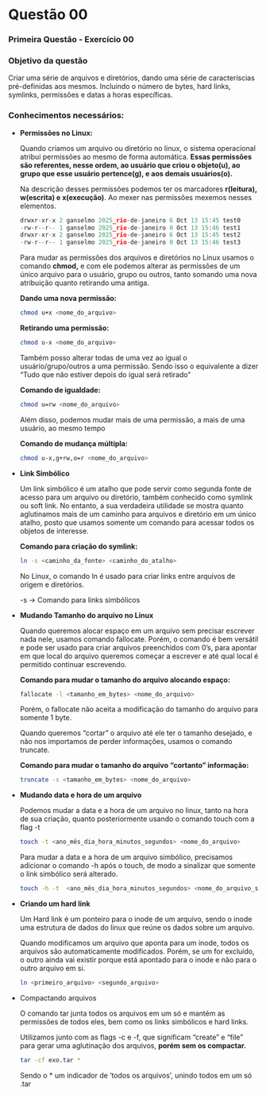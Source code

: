 # Questão 00

### Primeira Questão - Exercício 00

### **Objetivo da questão**

Criar uma série de arquivos e diretórios, dando uma série de caracteríscias pré-definidas aos mesmos. Incluindo o número de bytes, hard links, symlinks, permissões e datas a horas específicas.

### Conhecimentos necessários:

- **Permissões no Linux:**
    
    Quando criamos um arquivo ou diretório no linux, o sistema operacional atribui permissões ao mesmo de forma automática. **Essas permissões são referentes, nesse ordem, ao usuário que criou o objeto(u), ao grupo que esse usuário pertence(g), e aos demais usuários(o).** 
    
    Na descrição desses permissões podemos ter os marcadores **r(leitura), w(escrita) e x(execução)**. Ao mexer nas permissões mexemos nesses elementos. 
    
    ```jsx
    drwxr-xr-x 2 ganselmo 2025_rio-de-janeiro 6 Oct 13 15:45 test0
    -rw-r--r-- 1 ganselmo 2025_rio-de-janeiro 0 Oct 13 15:46 test1
    drwxr-xr-x 2 ganselmo 2025_rio-de-janeiro 6 Oct 13 15:45 test2
    -rw-r--r-- 1 ganselmo 2025_rio-de-janeiro 0 Oct 13 15:46 test3
    ```
    
    Para mudar as permissões dos arquivos e diretórios no Linux usamos o comando **chmod,** e com ele podemos alterar as permissões de um único arquivo para o usuário, grupo ou outros, tanto somando uma nova atribuição quanto retirando uma antiga.
    
    **Dando uma nova permissão:**
    
    ```bash
    chmod u+x <nome_do_arquivo>
    ```
    
    **Retirando uma permissão:**
    
    ```bash
    chmod u-x <nome_do_arquivo>
    ```
    
    Também posso alterar todas de uma vez ao igual o usuário/grupo/outros a uma permissão. Sendo isso o equivalente a dizer “Tudo que não estiver depois do igual será retirado”
    
    **Comando de igualdade:**
    
    ```bash
    chmod u=rw <nome_do_arquivo>
    ```
    
    Além disso, podemos mudar mais de uma permissão, a mais de uma usuário, ao mesmo tempo
    
    **Comando de mudança múltipla:**
    
    ```bash
    chmod u-x,g+rw,o=r <nome_do_arquivo>
    ```
    
- **Link Simbólico**
    
    Um link simbólico é um atalho que pode servir como segunda fonte de acesso para um arquivo ou diretório, também conhecido como symlink ou soft link. No entanto, a sua verdadeira utilidade se mostra quanto aglutinamos mais de um caminho para arquivos e diretório em um único atalho, posto que usamos somente um comando para acessar todos os objetos de interesse.
    
    **Comando para criação do symlink:**
    
    ```bash
    ln -s <caminho_da_fonte> <caminho_do_atalho>
    ```
    
    No Linux, o comando ln é usado para criar links entre arquivos de origem e diretórios. 
    
    -s → Comando para links simbólicos
    
- **Mudando Tamanho do arquivo no Linux**
    
    Quando queremos alocar espaço em um arquivo sem precisar escrever nada nele, usamos comando fallocate. Porém, o comando é bem versátil e pode ser usado para criar arquivos preenchidos com 0’s, para apontar em que local do arquivo queremos começar a escrever e até qual local é permitido continuar escrevendo.
    
    **Comando para mudar o tamanho do arquivo alocando espaço:**
    
    ```bash
    fallocate -l <tamanho_em_bytes> <nome_do_arquivo>
    ```
    
    Porém, o fallocate não aceita a modificação do tamanho do arquivo para somente 1 byte. 
    
    Quando queremos “cortar” o arquivo até ele ter o tamanho desejado, e não nos importamos de perder informações, usamos o comando truncate.
    
    **Comando para mudar o tamanho do arquivo “cortanto” informação:**
    
    ```bash
    truncate -s <tamanho_em_bytes> <nome_do_arquivo>
    ```
    
- **Mudando data e hora de um arquivo**
    
    Podemos mudar a data e a hora de um arquivo no linux, tanto na hora de sua criação, quanto posteriormente usando o comando touch com a flag -t
    
    ```bash
    touch -t <ano_mês_dia_hora_minutos_segundos> <nome_do_arquivo>
    ```
    
    Para mudar a data e a hora de um arquivo simbólico, precisamos adicionar o comando -h após o touch, de modo a sinalizar que somente o link simbólico será alterado.
    
    ```bash
    touch -h -t  <ano_mês_dia_hora_minutos_segundos> <nome_do_arquivo_simbólico>
    ```
    
- **Criando um hard link**
    
    Um Hard link é um ponteiro para o inode de um arquivo, sendo o inode uma estrutura de dados do linux que reúne os dados sobre um arquivo. 
    
    Quando modificamos um arquivo que aponta para um inode, todos os arquivos são automaticamente modificados. Porém, se um for excluído, o outro ainda vai existir porque está apontado para o inode e não para o outro arquivo em si.
    
    ```bash
    ln <primeiro_arquivo> <segundo_arquivo>
    ```
    
- Compactando arquivos
    
    O comando tar junta todos os arquivos em um só e mantém as permissões de todos eles, bem como os links simbólicos e hard links. 
    
    Utilizamos junto com as flags -c e -f, que significam “create” e “file” para gerar uma aglutinação dos arquivos, **porém sem os compactar.**
    
    ```bash
    tar -cf exo.tar *
    ```
    
    Sendo o * um indicador de ‘todos os arquivos’, unindo todos em um só .tar